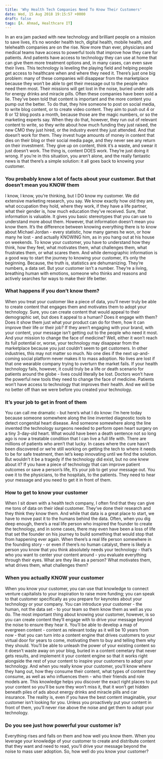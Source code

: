 ```yaml
---
title: 'Why Health Tech Companies Need To Know Their Customers'
date: Wed, 15 Aug 2018 19:15:57 +0000
draft: false
tags: [A. Ahmad, Healthcare IT]
---
```


In an era jam packed with new technology and brilliant people on a mission to save lives, it’s no wonder health tech, digital health, mobile health, and telehealth companies are on the rise. Now more than ever, physicians and medical teams have access to powerful tools that improve how they care for patients. And patients have access to technology they can use at home that can give them more treatment options and, in many cases, can even save their lives. This technology is leveling the playing field and helping people get access to healthcare when and where they need it. There’s just one big problem: many of these companies will disappear from the marketplace because they won’t be able to get their message out to the people who need them most. Their missions will get lost in the noise, buried under ads for energy drinks and miracle pills. Often these companies have been sold a lie. They’ve been told that content is important and the more content you pump out the better. To do that, they hire someone to post on social media, to write blog content, or to create video content. They aim to push out 4 or 8 or 12 blog posts a month, because those are the magic numbers, or so the marketing experts say. When they do that, however, they run out of relevant content to write, so they write about how much funding they just raised, the new CMO they just hired, or the industry event they just attended. And that doesn’t work for them. They invest huge amounts of money in content that dies on their blog or their social media page, and they never see any return on their investment. They give up on content, think it’s a waste, and swear it just doesn’t work. The thing is, content DOES work. They’re just doing it wrong. If you’re in this situation, you aren’t alone, and the really fantastic news is that there’s a simple solution: it all goes back to knowing your customer.

### **You probably know a lot of facts about your customer. But that doesn’t mean you KNOW them**

I know, I know, you’re thinking, but I DO know my customer. We did extensive marketing research, you say. We know exactly how old they are, what occupation they hold, where they work, if they have a life partner, what their gender is, how much education they’ve received. Sure, that information is valuable. It gives you basic stereotypes that you can use to understand more about them. However, that information doesn’t mean you know them. It’s the difference between knowing everything there is to know about Michael Jordan - every statistic, how many games he won, or how many he lost - and actually KNOWING him, as in you hang out at his house on weekends. To know your customer, you have to understand how they think, how they feel, what motivates them, what challenges them, what frustrates them, or what scares them. And while demographic information is a good way to start the journey to knowing your customer, it’s only the beginning. Because, the truth is, statistics are dehumanizing. They’re numbers, a data set. But your customer isn’t a number. They’re a living, breathing human with emotions, someone who thinks and reasons and actively searches for ways to make their life better.

### **What happens if you don’t know them?**

When you treat your customer like a piece of data, you’ll never truly be able to create content that engages them and motivates them to adopt your technology. Sure, you can create content that would appeal to their demographic set, but does it appeal to a human? Does it engage with them? Does it show them just what your product can do for them, how it can improve their life or their job? If they aren’t engaging with your brand, with your content, your message isn’t getting out to the people who need it most. And your mission to change the face of medicine? Well, either it won’t reach its full potential or, worse, your technology may disappear from the marketplace because you just couldn’t seem to get customers. In other industries, this may not matter so much. No one dies if the next up-and-coming social platform never makes it to mass adoption. No lives are lost if that one wearable company trying to overturn the market fails. If your health technology fails, however, it could truly be a life or death scenario for patients around the globe - lives could literally be lost. Doctors won’t have the powerful new tools they need to change the face of medicine. Patients won’t have access to technology that improves their health. And we will be no better off than we were before you created your technology.

### **It’s your job to get in front of them**

You can call me dramatic - but here’s what I do know: I’m here today because someone somewhere along the line invented diagnostic tools to detect congenital heart disease. And someone somewhere along the line invented the technology surgeons needed to perform open heart surgery on a tiny 3-day-old heart. What would have been a death sentence not so long ago is now a treatable condition that I can live a full life with. There are millions of patients who aren’t that lucky. In cases where the cure hasn’t been discovered or we’re still working on getting the tech to where it needs to be for safe treatment, then let’s keep innovating until we find the solution. But wouldn’t it be a tragedy if the technology did exist, but no one knew about it? If you have a piece of technology that can improve patient outcomes or save a person’s life, It’s your job to get your message out. You owe it to the physicians, to the hospitals, to the patients. They need to hear your message and you need to get it in front of them.

### **How to get to know your customer**

When I sit down with a health tech company, I often find that they can give me tons of data on their ideal customer. They’ve done their research and they think they know them. And while that data is a great place to start, we have to move past it to the humans behind the data. Often, when you dig deep enough, there’s a real life person who inspired the founder to create the technology, and in some cases, there may even have been a loss of life that set the founder on his journey to build something that would stop that from happening ever again. When there’s a real life person somewhere in the founding story - or even if there’s no human catalyst, there is likely a person you know that you think absolutely needs your technology - that’s who you want to center your content around - you evaluate everything through their eyes. What are they like as a person? What motivates them, what drives them, what challenges them?

### **When you actually KNOW your customer**

When you know your customer, you can use that knowledge to connect venture capitalists to your inspiration to raise more funding; you can speak to that customer specifically as you prepare for keynotes about your technology or your company. You can introduce your customer - the human, not the data set - to your team so them know them as well as you do. The most important thing about knowing your customer, however, is so you can create content they’ll engage with to drive your message beyond the noise to ensure they hear it. You’ll be able to develop a map of evergreen content - content as relevant today as it will be 10 years from now - that you can turn into a content engine that drives customers to your virtual door for years to come, motivating them to buy and telling them why they should. You’ll be able to unleash the power of your existing content so it doesn’t waste away on your blog, buried in a content cemetary that never gets results, and implement it your content engine so that it works right alongside the rest of your content to inspire your customers to adopt your technology. And when you really know your customer, you’ll know where they hang out, how they consume their content, what types of content they consume, as well as who influences them - who their friends and role models are. This knowledge helps you discover the exact right places to put your content so you’ll be sure they won’t miss it, that it won’t get hidden beneath piles of ads about energy drinks and miracle pills and car insurance. The reality is, even if you have the best content imaginable, your customer isn’t looking for you. Unless you proactively put your content in front of them, you’ll never rise above the noise and get them to adopt your technology.

### **Do you see just how powerful your customer is?**

Everything rises and falls on them and how well you know them. When you leverage your knowledge of your customer to create and distribute content that they want and need to read, you’ll drive your message beyond the noise to mass user adoption. So, how well do you know your customer?